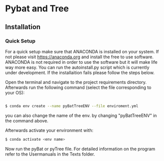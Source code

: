# Pybat and Tree

## Installation

### Quick Setup
For a quick setup make sure that ANACONDA is installed on your system. If not please visit https://anaconda.org and
install the free to use software. ANACONDA is not required in order to use the software but it will make life 
way more easy. You can run the autoinstall.py script which is currently under development. If the installaition
fails please follow the steps below.

Open the terminal and navigate to the project requirements directory. Afterwards run the following command (select
the file corresponding to your OS):

```bash

$ conda env create --name pyBatTreeENV --file enviroment.yml

```
you can also change the name of the env. by changing "pyBatTreeENV" in the command above.

Afterwards activate your environment with: 

```bash
$ conda activate <env name>
```

Now run the pyBat or pyTree file. For detailed information on the program refer to the Usermanuals in the Texts folder.


